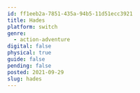 ```yaml
---
id: ff1eeb2a-7851-435a-94b5-11d51ecc3921
title: Hades
platform: switch
genre:
  - action-adventure
digital: false
physical: true
guide: false
pending: false
posted: 2021-09-29
slug: hades
---
```

